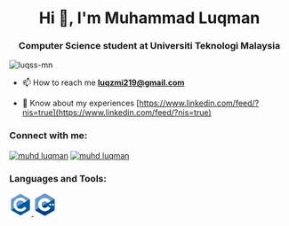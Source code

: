 <h1 align="center">Hi 👋, I'm Muhammad Luqman</h1>
<h3 align="center">Computer Science student at Universiti Teknologi Malaysia</h3>

<p align="left"> <img src="https://komarev.com/ghpvc/?username=luqss-mn&label=Profile%20views&color=0e75b6&style=flat" alt="luqss-mn" /> </p>

- 📫 How to reach me **luqzmi219@gmail.com**

- 📄 Know about my experiences [https://www.linkedin.com/feed/?nis=true](https://www.linkedin.com/feed/?nis=true)

<h3 align="left">Connect with me:</h3>
<p align="left">
<a href="https://linkedin.com/in/muhd luqman" target="blank"><img align="center" src="https://raw.githubusercontent.com/rahuldkjain/github-profile-readme-generator/master/src/images/icons/Social/linked-in-alt.svg" alt="muhd luqman" height="30" width="40" /></a>
<a href="https://fb.com/muhd luqman" target="blank"><img align="center" src="https://raw.githubusercontent.com/rahuldkjain/github-profile-readme-generator/master/src/images/icons/Social/facebook.svg" alt="muhd luqman" height="30" width="40" /></a>
</p>

<h3 align="left">Languages and Tools:</h3>
<p align="left"> <a href="https://www.cprogramming.com/" target="_blank" rel="noreferrer"> <img src="https://raw.githubusercontent.com/devicons/devicon/master/icons/c/c-original.svg" alt="c" width="40" height="40"/> </a> <a href="https://www.w3schools.com/cpp/" target="_blank" rel="noreferrer"> <img src="https://raw.githubusercontent.com/devicons/devicon/master/icons/cplusplus/cplusplus-original.svg" alt="cplusplus" width="40" height="40"/> </a> </p>
